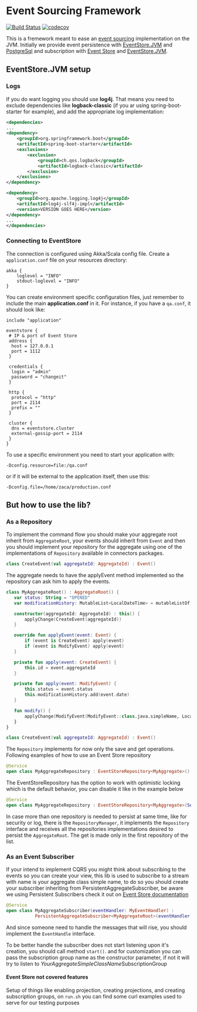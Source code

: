 # Event Sourcing Framework

[![Build Status](https://travis-ci.org/ZupIT/event-sourcing-framework.svg?branch=master)](https://travis-ci.org/ZupIT/event-sourcing-framework)
[![codecov](https://codecov.io/gh/ZupIT/event-sourcing-framework/branch/master/graph/badge.svg)](https://codecov.io/gh/ZupIT/event-sourcing-framework)

This is a fremework meant to ease an [event sourcing](https://martinfowler.com/eaaDev/EventSourcing.html) implementation on the JVM.
Initially we provide event persistence with [EventStore.JVM](https://github.com/EventStore/EventStore.JVM) and 
[PostgreSql](https://www.postgresql.org/) and subscription with [Event Store](http://docs.geteventstore.com/) and 
[EventStore.JVM](https://github.com/EventStore/EventStore.JVM).

## EventStore.JVM setup

### Logs
If you do want logging you should use **log4j**. That means you need to exclude dependencies like **logback-classic** (if you ar using spring-boot-starter for example), and add the appropriate log implementation:
```xml
<dependencies>
...
<dependency>
    <groupId>org.springframework.boot</groupId>
    <artifactId>spring-boot-starter</artifactId>
    <exclusions>
        <exclusion>
            <groupId>ch.qos.logback</groupId>
            <artifactId>logback-classic</artifactId>
        </exclusion>
    </exclusions>
</dependency>

<dependency>
    <groupId>org.apache.logging.log4j</groupId>
    <artifactId>log4j-slf4j-impl</artifactId>
    <version>VERSION GOES HERE</version>
</dependency>
...
</dependencies>
```

### Connecting to EventStore
The connection is configured using Akka/Scala config file. Create a `application.conf` file on your resources directory:

```
akka {
    loglevel = "INFO"
    stdout-loglevel = "INFO"
}
```
 
 You can create environment specific configuration files, just remember to include the main **application.conf** in it. For 
 instance, if you have a `qa.conf`, it should look like:

```
include "application"

eventstore {
 # IP & port of Event Store
 address {
  host = 127.0.0.1
  port = 1112
 }

 credentials {
  login = "admin"
  password = "changeit"
 }

 http {
  protocol = "http"
  port = 2114
  prefix = ""
 }

 cluster {
  dns = eventstore.cluster
  external-gossip-port = 2114 
 }
}
```
To use a specific environment you need to start your application with: 
```script
-Dconfig.resource=file:/qa.conf
```
or if it will be external to the application itself, then use this:

```script
-Dconfig.file=/home/zaca/production.conf
```
## But how to use the lib?

### As a Repository

To implement the command flow you should make your aggregate root inherit from `AggregateRoot`, your events should 
inherit from `Event` and then you should implement your repository for the aggregate using one of the implementations
 of `Repository` available in connectors packages.
 
```kotlin
class CreateEvent(val aggregateId: AggregateId) : Event()
```
 
The aggregate needs to have the applyEvent method implemented so the repository can ask him to apply the events.
 ```kotlin
class MyAggregateRoot() : AggregateRoot() {
    var status: String = "OPENED"
    var modificationHistory: MutableList<LocalDateTime> = mutableListOf()

    constructor(aggregateId: AggregateId) : this() {
        applyChange(CreateEvent(aggregateId))
    }

    override fun applyEvent(event: Event) {
        if (event is CreateEvent) apply(event)
        if (event is ModifyEvent) apply(event)
    }

    private fun apply(event: CreateEvent) {
        this.id = event.aggregateId
    }

    private fun apply(event: ModifyEvent) {
        this.status = event.status
        this.modificationHistory.add(event.date)
    }

    fun modify() {
        applyChange(ModifyEvent(ModifyEvent::class.java.simpleName, LocalDateTime.now()))
    }
}
```
 
```kotlin
class CreateEvent(val aggregateId: AggregateId) : Event()
```

The `Repository` implements for now only the save and get operations. Following examples of how to use an Event Store 
repository
```kotlin
@Service
open class MyAggregateRepository : EventStoreRepository<MyAggregate>()
 ```
 The EventStoreRepository has the option to work with optimistic locking which is the default behavior, you can 
 disable it like in the example below
 ```kotlin
 @Service
 open class MyAggregateRepository : EventStoreRepository<MyAggregate>(Settings(optimisticLockEnabled = false))
  ```
 
  In case more than one repository is needed to persist at same time, like for security or log, there is the
  `RepositoryManager`, it implements the `Repository` interface and receives all the repositories implementations 
  desired to persist the `AggregateRoot`. The get is made only in the first repository of the list.
  
 ### As an Event Subscriber
 
 If your intend to implement CQRS you might think about subscribing to the events so you can create 
 your view, this lib is used to subscribe to a stream with name is your aggregate class simple name, to do so you 
 should create your subscriber inheriting from PersistentAggregateSubscriber, be aware we using Persistent 
 Subscribers check it out on [Event Store documentation](http://docs.geteventstore.com/)
 
 ```kotlin
@Service
open class MyAggregateSubscriber(eventHandler: MyEventHandler) : 
            PersistentAggregateSubscriber<MyAggregateRoot>(eventHandler = eventHandler)
 ```
 
 And since someone need to handle the messages that will rise, you should implement the 
 `EventHandle` interface.
 
 To be better handle the subscriber does not start listening upon it's creation, you should call method `start()`. and 
 for customization you can pass the subscription group name as the constructor parameter, if not it will try to listen to 
 *YourAggregateSimpleClassName*SubscriptionGroup
 
 #### Event Store not covered features

Setup of things like enabling projection, creating projections, and creating subscription groups, on `run.sh` you can find
some curl examples used to serve for our testing purposes


